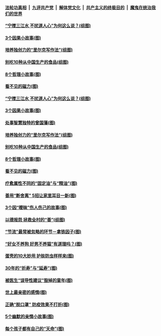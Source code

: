 

####  [法轮功真相](../../../../basic/blob/master/README.md?t=01291731) &nbsp;|&nbsp; [九评共产党](../../../../9ping.md/blob/master/README.md?t=01291731) &nbsp;|&nbsp; [解体党文化](../../../../jtdwh.md/blob/master/README.md?t=01291731)  &nbsp;|&nbsp; [共产主义的终极目的](../../../../gczydzjmd.md/blob/master/README.md?t=01291731) &nbsp;|&nbsp; [魔鬼在统治我们的世界](../../../../mgztzwmdsj.md/blob/master/README.md?t=01291731) 

#### [“宁搅三江水 不扰道人心”为何这么说？(组图)](../pages/p8/960653.md?t=01291731) 

#### [3个因果小故事(图)](../pages/p8/960432.md?t=01291731) 

#### [培养独创力的“里尔克写作法”(组图)](../pages/p8/960093.md?t=01291731) 

#### [别吃10种从中国生产的食品(组图)](../pages/p8/960573.md?t=01291731) 

#### [8个哲理小故事(图)](../pages/p8/960429.md?t=01291731) 

#### [看不见的磁力(图)](../pages/p8/960444.md?t=01291731) 

#### [“宁搅三江水 不扰道人心”为何这么说？(组图)](../pages/p8/960653.md?t=01291731) 

#### [3个因果小故事(图)](../pages/p8/960432.md?t=01291731) 

#### [处事智慧独特的曾国藩(图)](../pages/p8/960443.md?t=01291731) 

#### [培养独创力的“里尔克写作法”(组图)](../pages/p8/960093.md?t=01291731) 

#### [别吃10种从中国生产的食品(组图)](../pages/p8/960573.md?t=01291731) 

#### [8个哲理小故事(图)](../pages/p8/960429.md?t=01291731) 

#### [看不见的磁力(图)](../pages/p8/960444.md?t=01291731) 

#### [疗愈属性不同的“固定油”与“精油”(图)](../pages/p8/960089.md?t=01291731) 

#### [善用“断舍离” 5招让家里耳目一新(图)](../pages/p8/960409.md?t=01291731) 

#### [3个因“暧昧”伤人伤己的故事(图)](../pages/p8/960131.md?t=01291731) 

#### [以德报怨 拯救全村的“善”(组图)](../pages/p8/959916.md?t=01291731) 

#### [“节流”最常被忽略的环节－拿铁因子(图)](../pages/p8/960234.md?t=01291731) 

#### [“好女不养狗 好男不养猫”有道理吗？(图)](../pages/p8/960380.md?t=01291731) 

#### [蛋壳的10大妙用 护肤防虫样样来(图)](../pages/p8/960376.md?t=01291731) 

#### [30年的“折寿”与“延寿”(图)](../pages/p8/959908.md?t=01291731) 

#### [被医生“误导性建议”毁掉的童年(图)](../pages/p8/960088.md?t=01291731) 

#### [世上最亲密的感情(图)](../pages/p8/960016.md?t=01291731) 

#### [正确“脱口罩” 防疫效果不打折(图)](../pages/p8/960185.md?t=01291731) 

#### [5个幽默的亲情小故事(图)](../pages/p8/959913.md?t=01291731) 

#### [每个孩子都有自己的“天命”(图)](../pages/p8/960190.md?t=01291731) 

